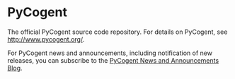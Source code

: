 PyCogent
========

The official PyCogent source code repository. For details on PyCogent, see http://www.pycogent.org/.

For PyCogent news and announcements, including notification of new releases, you can subscribe to the [PyCogent News and Announcements Blog](http://pycogent.wordpress.com).
